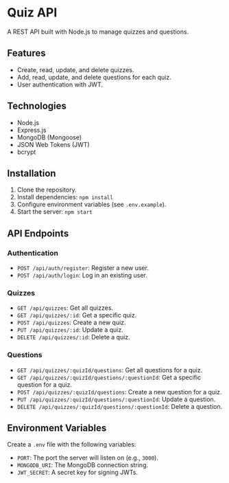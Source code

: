 # Quiz API

A REST API built with Node.js to manage quizzes and questions.

## Features

*   Create, read, update, and delete quizzes.
*   Add, read, update, and delete questions for each quiz.
*   User authentication with JWT.

## Technologies

*   Node.js
*   Express.js
*   MongoDB (Mongoose)
*   JSON Web Tokens (JWT)
*   bcrypt

## Installation

1.  Clone the repository.
2.  Install dependencies: `npm install`
3.  Configure environment variables (see `.env.example`).
4.  Start the server: `npm start`

## API Endpoints

### Authentication

*   `POST /api/auth/register`: Register a new user.
*   `POST /api/auth/login`: Log in an existing user.

### Quizzes

*   `GET /api/quizzes`: Get all quizzes.
*   `GET /api/quizzes/:id`: Get a specific quiz.
*   `POST /api/quizzes`: Create a new quiz.
*   `PUT /api/quizzes/:id`: Update a quiz.
*   `DELETE /api/quizzes/:id`: Delete a quiz.

### Questions

*   `GET /api/quizzes/:quizId/questions`: Get all questions for a quiz.
*   `GET /api/quizzes/:quizId/questions/:questionId`: Get a specific question for a quiz.
*   `POST /api/quizzes/:quizId/questions`: Create a new question for a quiz.
*   `PUT /api/quizzes/:quizId/questions/:questionId`: Update a question.
*   `DELETE /api/quizzes/:quizId/questions/:questionId`: Delete a question.

## Environment Variables

Create a `.env` file with the following variables:

*   `PORT`: The port the server will listen on (e.g., `3000`).
*   `MONGODB_URI`: The MongoDB connection string.
*   `JWT_SECRET`: A secret key for signing JWTs.
